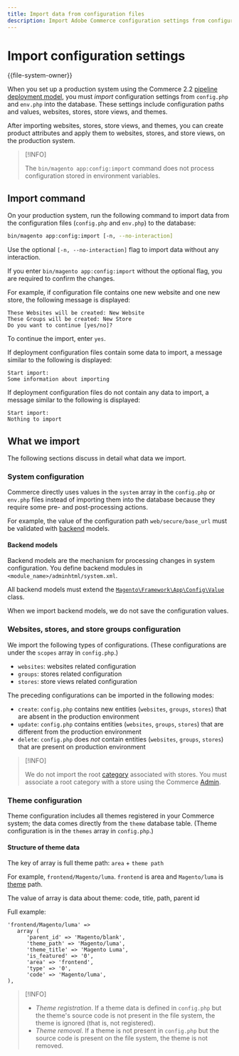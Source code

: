 ```yaml
---
title: Import data from configuration files
description: Import Adobe Commerce configuration settings from configuration files.
---
```


# Import configuration settings

{{file-system-owner}}

When you set up a production system using the Commerce 2.2 [pipeline deployment model](../deployment/technical-details.md), you must _import_ configuration settings from `config.php` and `env.php` into the database.
These settings include configuration paths and values, websites, stores, store views, and themes.

After importing websites, stores, store views, and themes, you can create product attributes and apply them to websites, stores, and store views, on the production system.

>[!INFO]
>
>The `bin/magento app:config:import` command does not process configuration stored in environment variables.

## Import command

On your production system, run the following command to import data from the configuration files (`config.php` and `env.php`) to the database:

```bash
bin/magento app:config:import [-n, --no-interaction]
```

Use the optional `[-n, --no-interaction]` flag to import data without any interaction.

If you enter `bin/magento app:config:import` without the optional flag, you are required to confirm the changes.

For example, if configuration file contains one new website and one new store, the following message is displayed:

```terminal
These Websites will be created: New Website
These Groups will be created: New Store
Do you want to continue [yes/no]?
```

To continue the import, enter `yes`.

If deployment configuration files contain some data to import, a message similar to the following is displayed:

```terminal
Start import:
Some information about importing
```

If deployment configuration files do not contain any data to import, a message similar to the following is displayed:

```terminal
Start import:
Nothing to import
```

## What we import

The following sections discuss in detail what data we import.

### System configuration

Commerce directly uses values in the `system` array in the `config.php` or `env.php` files instead of importing them into the database because they require some pre- and post-processing actions.

For example, the value of the configuration path `web/secure/base_url` must be validated with [backend](https://glossary.magento.com/backend) models.

#### Backend models

Backend models are the mechanism for processing changes in system configuration.
You define backend modules in `<module_name>/adminhtml/system.xml`.

All backend models must extend the [`Magento\Framework\App\Config\Value`](https://github.com/magento/magento2/blob/2.4/lib/internal/Magento/Framework/App/Config/Value.php) class.

When we import backend models, we do not save the configuration values.

### Websites, stores, and store groups configuration

We import the following types of configurations.
(These configurations are under the `scopes` array in `config.php`.)

- `websites`: websites related configuration
- `groups`: stores related configuration
- `stores`: store views related configuration

The preceding configurations can be imported in the following modes:

- `create`: `config.php` contains new entities (`websites`, `groups`, `stores`) that are absent in the production environment
- `update`: `config.php` contains entities (`websites`, `groups`, `stores`) that are different from the production environment
- `delete`: `config.php` does _not_ contain entities (`websites`, `groups`, `stores`) that are present on production environment

>[!INFO]
>
>We do not import the root [category](https://glossary.magento.com/category) associated with stores. You must associate a root category with a store using the Commerce [Admin](https://glossary.magento.com/admin).

### Theme configuration

Theme configuration includes all themes registered in your Commerce system; the data comes directly from the `theme` database table. (Theme configuration is in the `themes` array in `config.php`.)

#### Structure of theme data

The key of array is full theme path: `area` + `theme path`

For example, `frontend/Magento/luma`.
`frontend` is area and `Magento/luma` is [theme](https://glossary.magento.com/theme) path.

The value of array is data about theme: code, title, path, parent id

Full example:

```php?start_inline=1
'frontend/Magento/luma' =>
   array (
      'parent_id' => 'Magento/blank',
      'theme_path' => 'Magento/luma',
      'theme_title' => 'Magento Luma',
      'is_featured' => '0',
      'area' => 'frontend',
      'type' => '0',
      'code' => 'Magento/luma',
),
```

>[!INFO]
>
>- _Theme registration_. If a theme data is defined in `config.php` but the theme's source code is not present in the file system, the theme is ignored (that is, not registered).
>- _Theme removal_. If a theme is not present in `config.php` but the source code is present on the file system, the theme is not removed.
